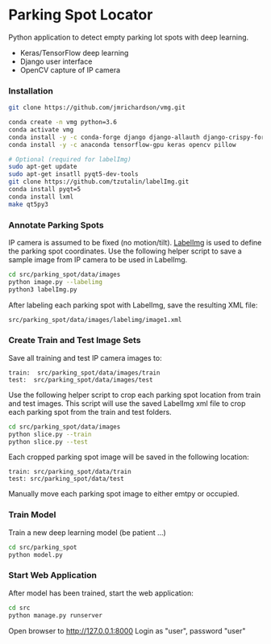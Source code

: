 # Parking Spot Locator

Python application to detect empty parking lot spots with deep learning.

* Keras/TensorFlow deep learning
* Django user interface
* OpenCV capture of IP camera

### Installation

```bash
git clone https://github.com/jmrichardson/vmg.git

conda create -n vmg python=3.6
conda activate vmg
conda install -y -c conda-forge django django-allauth django-crispy-forms 
conda install -y -c anaconda tensorflow-gpu keras opencv pillow

# Optional (required for labelImg)
sudo apt-get update
sudo apt-get insatll pyqt5-dev-tools
git clone https://github.com/tzutalin/labelImg.git
conda install pyqt=5
conda install lxml
make qt5py3
```

### Annotate Parking Spots

IP camera is assumed to be fixed (no motion/tilt). [LabelImg](https://github.com/tzutalin/labelImg) is 
used to define the parking spot coordinates.  Use the following helper script to save a sample image from IP camera
to be used in LabelImg.

```bash
cd src/parking_spot/data/images
python image.py --labelimg
python3 labelImg.py
```

After labeling each parking spot with LabelImg, save the resulting XML file:

```bash
src/parking_spot/data/images/labelimg/image1.xml
``` 

### Create Train and Test Image Sets

Save all training and test IP camera images to:

```
train:  src/parking_spot/data/images/train
test:  src/parking_spot/data/images/test
```

Use the following helper script to crop each parking spot location from train and test images.  This script
will use the saved LabelImg xml file to crop each parking spot from the train and test folders.

```bash
cd src/parking_spot/data/images
python slice.py --train
python slice.py --test
```

Each cropped parking spot image will be saved in the following location:

```
train: src/parking_spot/data/train
test: src/parking_spot/data/test
```

Manually move each parking spot image to either emtpy or occupied.

### Train Model

Train a new deep learning model (be patient ...)

```bash
cd src/parking_spot
python model.py
```

### Start Web Application

After model has been trained, start the web application:

```bash
cd src
python manage.py runserver
```

Open browser to http://127.0.0.1:8000
Login as "user", password "user"
